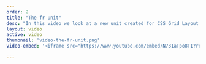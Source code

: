 ```yaml
---
order: 2
title: "The fr unit"
desc: "In this video we look at a new unit created for CSS Grid Layout - the fr unit. This unit helps us to create flexible grids, even if those grids need to have some fixed width tracks in them."
layout: video
active: video
thumbnail: 'video-the-fr-unit.png'
video-embed: '<iframe src="https://www.youtube.com/embed/N731aTpo8TI?rel=0&amp;showinfo=0" frameborder="0" allowfullscreen></iframe>'

---
```

